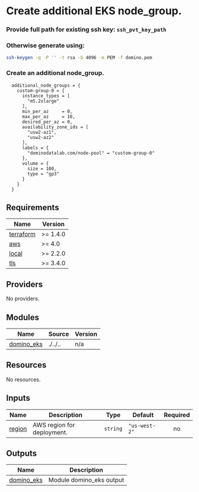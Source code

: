 
# Create additional EKS node_group.

### Provide full path for existing ssh key:  `ssh_pvt_key_path`
### Otherwise generate using:
```bash
ssh-keygen -q -P '' -t rsa -b 4096 -m PEM -f domino.pem
```
### Create an additional node_group.

```hcl
  additional_node_groups = {
    custom-group-0 = {
      instance_types = [
        "m5.2xlarge"
      ],
      min_per_az     = 0,
      max_per_az     = 10,
      desired_per_az = 0,
      availability_zone_ids = [
        "usw2-az1",
        "usw2-az2"
      ],
      labels = {
        "dominodatalab.com/node-pool" = "custom-group-0"
      },
      volume = {
        size = 100,
        type = "gp3"
      }
    }
  }
```


<!-- BEGINNING OF PRE-COMMIT-TERRAFORM DOCS HOOK -->
## Requirements

| Name | Version |
|------|---------|
| <a name="requirement_terraform"></a> [terraform](#requirement\_terraform) | >= 1.4.0 |
| <a name="requirement_aws"></a> [aws](#requirement\_aws) | >= 4.0 |
| <a name="requirement_local"></a> [local](#requirement\_local) | >= 2.2.0 |
| <a name="requirement_tls"></a> [tls](#requirement\_tls) | >= 3.4.0 |

## Providers

No providers.

## Modules

| Name | Source | Version |
|------|--------|---------|
| <a name="module_domino_eks"></a> [domino\_eks](#module\_domino\_eks) | ./../.. | n/a |

## Resources

No resources.

## Inputs

| Name | Description | Type | Default | Required |
|------|-------------|------|---------|:--------:|
| <a name="input_region"></a> [region](#input\_region) | AWS region for deployment. | `string` | `"us-west-2"` | no |

## Outputs

| Name | Description |
|------|-------------|
| <a name="output_domino_eks"></a> [domino\_eks](#output\_domino\_eks) | Module domino\_eks output |
<!-- END OF PRE-COMMIT-TERRAFORM DOCS HOOK -->
